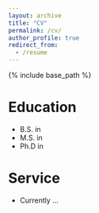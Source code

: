 ```yaml
---
layout: archive
title: "CV"
permalink: /cv/
author_profile: true
redirect_from:
  - /resume
---
```


{% include base_path %}

Education
======
* B.S. in 
* M.S. in 
* Ph.D in 

Service
======
* Currently ...

